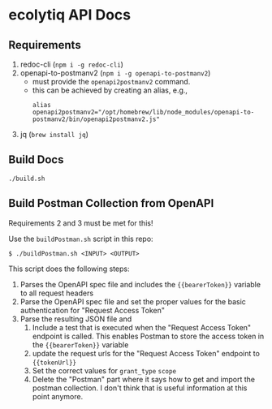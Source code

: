 # ecolytiq API Docs

## Requirements
1. redoc-cli (`npm i -g redoc-cli`)
2. openapi-to-postmanv2 (`npm i -g openapi-to-postmanv2`)
   * must provide the `openapi2postmanv2` command.
   * this can be achieved by creating an alias, e.g., 
      ```console
      alias openapi2postmanv2="/opt/homebrew/lib/node_modules/openapi-to-postmanv2/bin/openapi2postmanv2.js"
      ```
3. jq (`brew install jq`)

## Build Docs
```
./build.sh
```

## Build Postman Collection from OpenAPI

Requirements 2 and 3 must be met for this!

Use the `buildPostman.sh` script in this repo:

```console
$ ./buildPostman.sh <INPUT> <OUTPUT>
````

This script does the following steps: 

1. Parses the OpenAPI spec file and includes the `{{bearerToken}}` variable to all request headers
2. Parse the OpenAPI spec file and set the proper values for the basic authentication for "Request Access Token"
3. Parse the resulting JSON file and
   1. Include a test that is executed when the "Request Access Token" endpoint is called. This enables Postman to store the access token in the `{{bearerToken}}` variable
   2. update the request urls for the "Request Access Token" endpoint to `{{tokenUrl}}`
   3. Set the correct values for `grant_type` `scope` 
   4. Delete the "Postman" part where it says how to get and import the postman collection. I don't think that is useful information at this point anymore.

